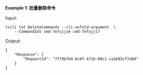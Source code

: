 **Example 1: 批量删除命令**



Input: 

```
tccli tat DeleteCommands --cli-unfold-argument  \
    --CommandIds cmd-7efujjs6 cmd-7efujjs7
```

Output: 
```
{
    "Response": {
        "RequestId": "7f79b764-bc0f-471b-89c1-ca1b93cf7e8d"
    }
}
```

